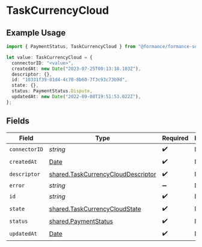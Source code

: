 # TaskCurrencyCloud

## Example Usage

```typescript
import { PaymentStatus, TaskCurrencyCloud } from "@formance/formance-sdk/sdk/models/shared";

let value: TaskCurrencyCloud = {
  connectorID: "<value>",
  createdAt: new Date("2023-07-25T00:13:18.103Z"),
  descriptor: {},
  id: "10331f39-81d4-4c70-8b60-7f3c93c73b9d",
  state: {},
  status: PaymentStatus.Dispute,
  updatedAt: new Date("2022-09-08T19:51:53.022Z"),
};
```

## Fields

| Field                                                                                           | Type                                                                                            | Required                                                                                        | Description                                                                                     |
| ----------------------------------------------------------------------------------------------- | ----------------------------------------------------------------------------------------------- | ----------------------------------------------------------------------------------------------- | ----------------------------------------------------------------------------------------------- |
| `connectorID`                                                                                   | *string*                                                                                        | :heavy_check_mark:                                                                              | N/A                                                                                             |
| `createdAt`                                                                                     | [Date](https://developer.mozilla.org/en-US/docs/Web/JavaScript/Reference/Global_Objects/Date)   | :heavy_check_mark:                                                                              | N/A                                                                                             |
| `descriptor`                                                                                    | [shared.TaskCurrencyCloudDescriptor](../../../sdk/models/shared/taskcurrencyclouddescriptor.md) | :heavy_check_mark:                                                                              | N/A                                                                                             |
| `error`                                                                                         | *string*                                                                                        | :heavy_minus_sign:                                                                              | N/A                                                                                             |
| `id`                                                                                            | *string*                                                                                        | :heavy_check_mark:                                                                              | N/A                                                                                             |
| `state`                                                                                         | [shared.TaskCurrencyCloudState](../../../sdk/models/shared/taskcurrencycloudstate.md)           | :heavy_check_mark:                                                                              | N/A                                                                                             |
| `status`                                                                                        | [shared.PaymentStatus](../../../sdk/models/shared/paymentstatus.md)                             | :heavy_check_mark:                                                                              | N/A                                                                                             |
| `updatedAt`                                                                                     | [Date](https://developer.mozilla.org/en-US/docs/Web/JavaScript/Reference/Global_Objects/Date)   | :heavy_check_mark:                                                                              | N/A                                                                                             |